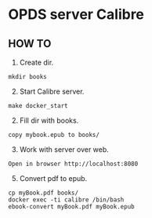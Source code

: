 # OPDS server Calibre


## HOW TO

1. Create dir.  
```
mkdir books
```

2. Start Calibre server.
```
make docker_start
```

2. Fill dir with books.  
```
copy mybook.epub to books/
```

3. Work with server over web.  
```
Open in browser http://localhost:8080
```


5. Convert pdf to epub.  
```
cp myBook.pdf books/
docker exec -ti calibre /bin/bash
ebook-convert myBook.pdf myBook.epub
```